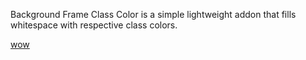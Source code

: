
Background Frame Class Color is a simple lightweight addon that fills whitespace with respective class colors.


[wow](https://imgur.com/a/nQckbSm)
